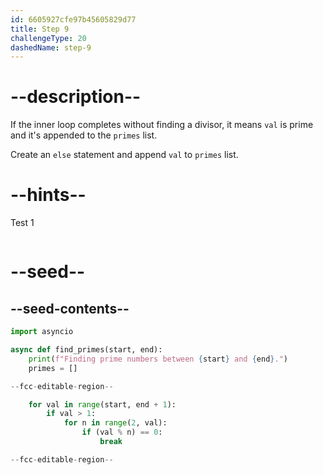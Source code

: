 ```yaml
---
id: 6605927cfe97b45605829d77
title: Step 9
challengeType: 20
dashedName: step-9
---
```


# --description--

If the inner loop completes without finding a divisor, it means `val` is prime and it's appended to the `primes` list.

Create an `else` statement  and append `val` to `primes` list.

# --hints--

Test 1

```js

```

# --seed--

## --seed-contents--

```py
import asyncio

async def find_primes(start, end):
    print(f"Finding prime numbers between {start} and {end}.")
    primes = []

--fcc-editable-region--

    for val in range(start, end + 1):
        if val > 1:
            for n in range(2, val):
                if (val % n) == 0:
                    break

--fcc-editable-region--
```
